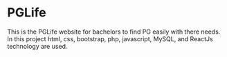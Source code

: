 # PGLife
This is the PGLife website for bachelors to find PG easily with there needs. In this project html, css, bootstrap, php, javascript, MySQL, and ReactJs technology are used.
